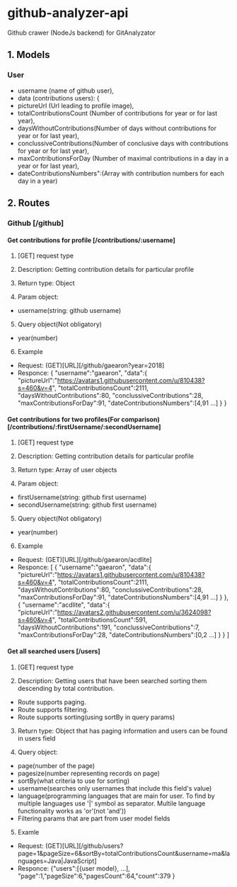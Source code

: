 # github-analyzer-api
Github crawer (NodeJs backend) for GitAnalyzator

## 1. Models
### User 
- username (name of github user),
- data (contributions users): {
- pictureUrl (Url leading to profile image),
- totalContributionsCount (Number of contributions for year or for last year),
- daysWithoutContributions(Number of days without contributions for year or for last year),
- conclussiveContributions(Number of conclusive days with contributions for year or for last year),
- maxContributionsForDay (Number of maximal contributions in a day in a year or for last year),
- dateContributionsNumbers":(Array with contribution numbers for each day in a year)

## 2. Routes
### Github [/github]
#### Get contributions for profile [/contributions/:username]
1. [GET] request type

2. Description: Getting contribution details for particular profile

3. Return type: Object

4. Param object:
- username(string: github username)

5. Query object(Not obligatory)
- year(number)

6. Example
- Request: (GET)[URL][/github/gaearon?year=2018]
- Responce: 
{
 "username":"gaearon",
 "data":{
     "pictureUrl":"https://avatars1.githubusercontent.com/u/810438?s=460&v=4",
     "totalContributionsCount":2111,
     "daysWithoutContributions":80,
     "conclussiveContributions":28,
     "maxContributionsForDay":91,
     "dateContributionsNumbers":[4,91 ...]
 }
}

#### Get contributions for two profiles(For comparison) [/contributions/:firstUsername/:secondUsername]
1. [GET] request type

2. Description: Getting contribution details for particular profile

3. Return type: Array of user objects

4. Param object:
- firstUsername(string: github first username)
- secondUsername(string: github first username)

5. Query object(Not obligatory)
- year(number)

6. Example
- Request: (GET)[URL][/github/gaearon/acdlite]
- Responce:
[
  {
   "username":"gaearon",
   "data":{
     "pictureUrl":"https://avatars1.githubusercontent.com/u/810438?s=460&v=4",
     "totalContributionsCount":2111,
     "daysWithoutContributions":80,
     "conclussiveContributions":28,
     "maxContributionsForDay":91,
     "dateContributionsNumbers":[4,91 ...]
   }
  },
  {
    "username":"acdlite",
    "data":{
      "pictureUrl":"https://avatars2.githubusercontent.com/u/3624098?s=460&v=4",
      "totalContributionsCount":591,
      "daysWithoutContributions":191,
      "conclussiveContributions":7,
      "maxContributionsForDay":28,
      "dateContributionsNumbers":[0,2 ...]
     }
   }
]

#### Get all searched users [/users]
1. [GET] request type

2. Description: Getting users that have been searched sorting them descending by total contribution.
* Route supports paging.
* Route supports filtering.
* Route supports sorting(using sortBy in query params)

3. Return type: Object that has paging information and users can be found in users field

4. Query object:
- page(number of the page)
- pagesize(number representing records on page)
- sortBy(what criteria to use for sorting)
- username(searches only usernames that include this field's value)
- language(programming languages that are main for user. To find by multiple languages use '|' symbol as separator. Multile language functionality works as 'or'(not 'and'))
- Filtering params that are part from user model fields

5. Examle
- Request: (GET)[URL][/github/users?page=1&pageSize=6&sortBy=totalContributionsCount&username=ma&languages=Java|JavaScript]
- Responce: {"users":[{user model}, ...], "page":1,"pageSize":6,"pagesCount":64,"count":379 }
